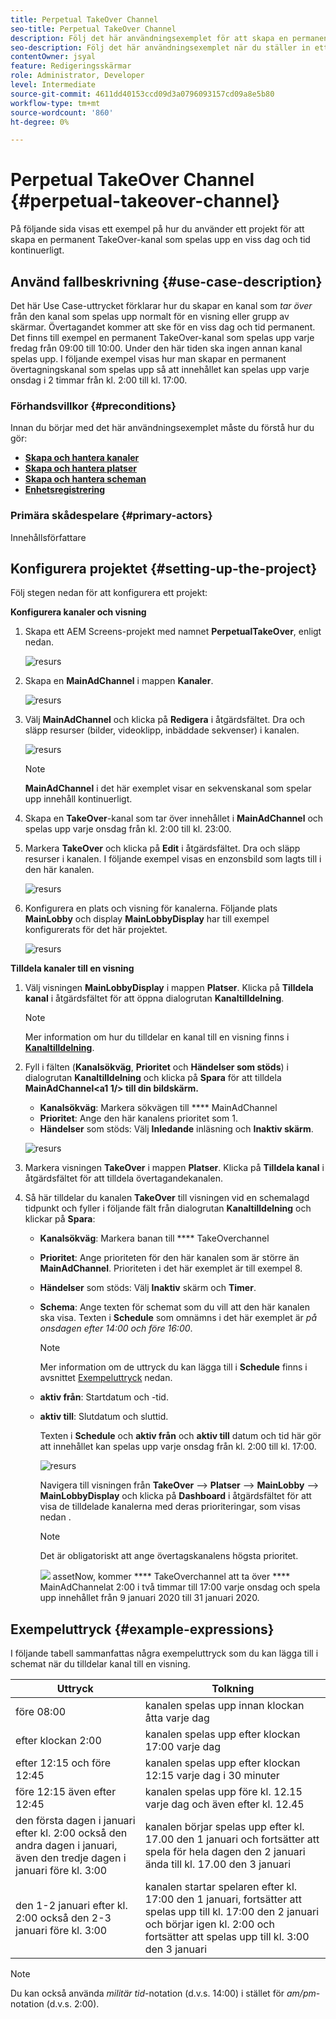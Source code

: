 ```yaml
---
title: Perpetual TakeOver Channel
seo-title: Perpetual TakeOver Channel
description: Följ det här användningsexemplet för att skapa en permanent TakeOver-kanal.
seo-description: Följ det här användningsexemplet när du ställer in ett projekt som skapar en permanent TakeOver-kanal som spelas upp en viss tid och dag kontinuerligt.
contentOwner: jsyal
feature: Redigeringsskärmar
role: Administrator, Developer
level: Intermediate
source-git-commit: 4611dd40153ccd09d3a0796093157cd09a8e5b80
workflow-type: tm+mt
source-wordcount: '860'
ht-degree: 0%

---
```



# Perpetual TakeOver Channel {#perpetual-takeover-channel}

På följande sida visas ett exempel på hur du använder ett projekt för att skapa en permanent TakeOver-kanal som spelas upp en viss dag och tid kontinuerligt.

## Använd fallbeskrivning {#use-case-description}

Det här Use Case-uttrycket förklarar hur du skapar en kanal som *tar över* från den kanal som spelas upp normalt för en visning eller grupp av skärmar. Övertagandet kommer att ske för en viss dag och tid permanent.
Det finns till exempel en permanent TakeOver-kanal som spelas upp varje fredag från 09:00 till 10:00. Under den här tiden ska ingen annan kanal spelas upp. I följande exempel visas hur man skapar en permanent övertagningskanal som spelas upp så att innehållet kan spelas upp varje onsdag i 2 timmar från kl. 2:00 till kl. 17:00.

### Förhandsvillkor {#preconditions}

Innan du börjar med det här användningsexemplet måste du förstå hur du gör:

* **[Skapa och hantera kanaler](managing-channels.md)**
* **[Skapa och hantera platser](managing-locations.md)**
* **[Skapa och hantera scheman](managing-schedules.md)**
* **[Enhetsregistrering](device-registration.md)**

### Primära skådespelare {#primary-actors}

Innehållsförfattare

## Konfigurera projektet {#setting-up-the-project}

Följ stegen nedan för att konfigurera ett projekt:

**Konfigurera kanaler och visning**

1. Skapa ett AEM Screens-projekt med namnet **PerpetualTakeOver**, enligt nedan.

   ![resurs](assets/p_usecase1.png)

1. Skapa en **MainAdChannel** i mappen **Kanaler**.

   ![resurs](assets/p_usecase2.png)

1. Välj **MainAdChannel** och klicka på **Redigera** i åtgärdsfältet. Dra och släpp resurser (bilder, videoklipp, inbäddade sekvenser) i kanalen.

   ![resurs](assets/p_usecase3.png)


   >[!NOTE]
   >**MainAdChannel** i det här exemplet visar en sekvenskanal som spelar upp innehåll kontinuerligt.

1. Skapa en **TakeOver**-kanal som tar över innehållet i **MainAdChannel** och spelas upp varje onsdag från kl. 2:00 till kl. 23:00.

1. Markera **TakeOver** och klicka på **Edit** i åtgärdsfältet. Dra och släpp resurser i kanalen. I följande exempel visas en enzonsbild som lagts till i den här kanalen.

   ![resurs](assets/p_usecase4.png)

1. Konfigurera en plats och visning för kanalerna. Följande plats **MainLobby** och display **MainLobbyDisplay** har till exempel konfigurerats för det här projektet.

   ![resurs](assets/p_usecase5.png)

**Tilldela kanaler till en visning**

1. Välj visningen **MainLobbyDisplay** i mappen **Platser**. Klicka på **Tilldela kanal** i åtgärdsfältet för att öppna dialogrutan **Kanaltilldelning**.

   >[!NOTE]
   >Mer information om hur du tilldelar en kanal till en visning finns i **[Kanaltilldelning](channel-assignment.md)**.

1. Fyll i fälten (**Kanalsökväg**, **Prioritet** och **Händelser som stöds**) i dialogrutan **Kanaltilldelning** och klicka på **Spara** för att tilldela **MainAdChannel&lt;a1 1/> till din bildskärm.**

   * **Kanalsökväg**: Markera sökvägen till  **** MainAdChannel
   * **Prioritet**: Ange den här kanalens prioritet som 1.
   * **Händelser** som stöds: Välj  **Inledande** inläsning och  **Inaktiv skärm**.

   ![resurs](assets/p_usecase6.png)

1. Markera visningen **TakeOver** i mappen **Platser**. Klicka på **Tilldela kanal** i åtgärdsfältet för att tilldela övertagandekanalen.

1. Så här tilldelar du kanalen **TakeOver** till visningen vid en schemalagd tidpunkt och fyller i följande fält från dialogrutan **Kanaltilldelning** och klickar på **Spara**:

   * **Kanalsökväg**: Markera banan till  **** TakeOverchannel
   * **Prioritet**: Ange prioriteten för den här kanalen som är större än  **MainAdChannel**. Prioriteten i det här exemplet är till exempel 8.
   * **Händelser** som stöds: Välj  **Inaktiv** skärm och  **Timer**.
   * **Schema**: Ange texten för schemat som du vill att den här kanalen ska visa. Texten i **Schedule** som omnämns i det här exemplet är *på onsdagen efter 14:00 och före 16:00*.

      >[!NOTE]
      >Mer information om de uttryck du kan lägga till i **Schedule** finns i avsnittet [Exempeluttryck](#example-expressions) nedan.
   * **aktiv från**: Startdatum och -tid.
   * **aktiv till**: Slutdatum och sluttid.

      Texten i **Schedule** och **aktiv från** och **aktiv till** datum och tid här gör att innehållet kan spelas upp varje onsdag från kl. 2:00 till kl. 17:00.


      ![resurs](assets/p_usecase7.png)

      Navigera till visningen från **TakeOver** —> **Platser** —> **MainLobby** —> **MainLobbyDisplay** och klicka på **Dashboard** i åtgärdsfältet för att visa de tilldelade kanalerna med deras prioriteringar, som visas nedan .

      >[!NOTE]
      >Det är obligatoriskt att ange övertagskanalens högsta prioritet.

      ![](assets/p_usecase8.png)
assetNow, kommer  **** TakeOverchannel att ta över  **** MainAdChannelat 2:00 i två timmar till 17:00 varje onsdag och spela upp innehållet från 9 januari 2020 till 31 januari 2020.

## Exempeluttryck {#example-expressions}

I följande tabell sammanfattas några exempeluttryck som du kan lägga till i schemat när du tilldelar kanal till en visning.

| **Uttryck** | **Tolkning** |
|---|---|
| före 08:00 | kanalen spelas upp innan klockan åtta varje dag |
| efter klockan 2:00 | kanalen spelas upp efter klockan 17:00 varje dag |
| efter 12:15 och före 12:45 | kanalen spelas upp efter klockan 12:15 varje dag i 30 minuter |
| före 12:15 även efter 12:45 | kanalen spelas upp före kl. 12.15 varje dag och även efter kl. 12.45 |
| den första dagen i januari efter kl. 2:00 också den andra dagen i januari, även den tredje dagen i januari före kl. 3:00 | kanalen börjar spelas upp efter kl. 17.00 den 1 januari och fortsätter att spela för hela dagen den 2 januari ända till kl. 17.00 den 3 januari |
| den 1-2 januari efter kl. 2:00 också den 2-3 januari före kl. 3:00 | kanalen startar spelaren efter kl. 17:00 den 1 januari, fortsätter att spelas upp till kl. 17:00 den 2 januari och börjar igen kl. 2:00 och fortsätter att spelas upp till kl. 3:00 den 3 januari |

>[!NOTE]
>
>Du kan också använda _militär tid_-notation (d.v.s. 14:00) i stället för *am/pm*-notation (d.v.s. 2:00).
